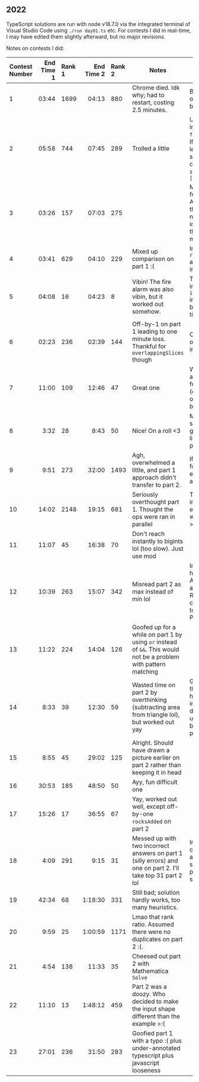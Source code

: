 ## 2022

TypeScript solutions are run with node v18.7.0 via the integrated terminal of Visual Studio Code using `./run day01.ts` etc.
For contests I did in real-time, I may have edited them slightly afterward, but no major revisions.

Notes on contests I did:

| Contest Number | End Time 1 | Rank 1 | End Time 2 | Rank 2 | Notes                                                                                                            | Learned                                                                                                                                      |
| -------------- | ---------: | :----- | ---------: | :----- | ---------------------------------------------------------------------------------------------------------------- | -------------------------------------------------------------------------------------------------------------------------------------------- |
| 1              |      03:44 | 1699   |      04:13 | 880    | Chrome died. Idk why; had to restart, costing 2.5 minutes.                                                       | Be logged-in on Firefox as a backup I guess.                                                                                                 |
| 2              |      05:58 | 744    |      07:45 | 289    | Trolled a little                                                                                                 | Use `.find(...)` instead of `filter(...)[0]`. If you know the length of a string, get last character with `s[4]` instead of `[...s].at(-1)!` |
| 3              |      03:26 | 157    |      07:03 | 275    |                                                                                                                  | More helper functions :). Also, transform the input to numbers immediately if there's a clear mapping.                                       |
| 4              |      03:41 | 629    |      04:10 | 229    | Mixed up comparison on part 1 :(                                                                                 | Implement `range(lo, hi)` and parsing input helpers.                                                                                         |
| 5              |      04:08 | 16     |      04:23 | 8      | Vibin! The fire alarm was also vibin, but it worked out somehow.                                                 | Thankful I implemented `ints` immediately before, saved time parsing.                                                                        |
| 6              |      02:23 | 236    |      02:39 | 144    | Off-by-1 on part 1 leading to one minute loss. Thankful for `overlappingSlices` though                           | Check solution on the example input.                                                                                                         |
| 7              |      11:00 | 109    |      12:46 | 47     | Great one                                                                                                        | Want `prefixes` and `suffixes` functions (check the rest of APL/J/Jelly builtins)                                                            |
| 8              |       3:32 | 28     |       8:43 | 50     | Nice! On a roll <3                                                                                               | Might want some sort of grid helpers, like slices from point to point.                                                                       |
| 9              |       9:51 | 273    |      32:00 | 1493   | Agh, overwhelmed a little, and part 1 approach didn't transfer to part 2.                                        | If you see a forest of if-else, rethink the approach.                                                                                        |
| 10             |      14:02 | 2148   |      19:15 | 681    | Seriously overthought part 1. Thought the ops were ran in parallel                                               | Take a nap later in the day if you ever have to wake up early >:(                                                                            |
| 11             |      11:07 | 45     |      16:38 | 70     | Don't reach instantly to bigints lol (too slow). Just use mod                                                    |
| 12             |      10:39 | 263    |      15:07 | 342    | Misread part 2 as max instead of min lol                                                                         | Implement grid helpers bro. Also a queue and other stuff. Really convincing me to switch to Python                                           |
| 13             |      11:22 | 224    |      14:04 | 126    | Goofed up for a while on part 1 by using `or` instead of `&&`. This would not be a problem with pattern matching |
| 14             |       8:33 | 39     |      12:30 | 59     | Wasted time on part 2 by overthinking (subtracting area from triangle lol), but worked out yay                   | Get started on those grid helpers, including display. One useful tool: line between two points.                                              |
| 15             |       8:55 | 45     |      29:02 | 125    | Alright. Should have drawn a picture earlier on part 2 rather than keeping it in head                            |
| 16             |      30:53 | 185    |      48:50 | 50     | Ayy, fun difficult one                                                                                           |
| 17             |      15:26 | 17     |      36:55 | 67     | Yay, worked out well, except off-by-one `rocksAdded` on part 2                                                   |
| 18             |       4:09 | 291    |       9:15 | 31     | Messed up with two incorrect answers on part 1 (silly errors) and one on part 2. I'll take top 31 part 2 lol     | Implement custom sets and stuff, or switch to python/coconut smh.                                                                            |
| 19             |      42:34 | 68     |    1:18:30 | 331    | Still bad; solution hardly works, too many heuristics.                                                           |
| 20             |       9:59 | 25     |    1:00:59 | 1171   | Lmao that rank ratio. Assumed there were no duplicates on part 2 :(.                                             |
| 21             |       4:54 | 138    |      11:33 | 35     | Cheesed out part 2 with Mathematica `Solve`                                                                      |
| 22             |      11:10 | 13     |    1:48:12 | 459    | Part 2 was a doozy. Who decided to make the input shape different than the example >:(                           |
| 23             |      27:01 | 236    |      31:50 | 283    | Goofied part 1 with a typo :( plus under-annotated typescript plus javascript looseness                          |

